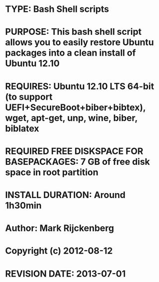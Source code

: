 # TYPE: Bash Shell scripts
# PURPOSE: This bash shell script allows you to easily restore Ubuntu packages into a clean install of Ubuntu 12.10
# REQUIRES: Ubuntu 12.10 LTS 64-bit (to support UEFI+SecureBoot+biber+bibtex), wget, apt-get, unp, wine, biber, biblatex
# REQUIRED FREE DISKSPACE FOR BASEPACKAGES:  7 GB of free disk space in root partition
# INSTALL DURATION: Around 1h30min
# Author: Mark Rijckenberg
# Copyright (c) 2012-08-12
# REVISION DATE: 2013-07-01
